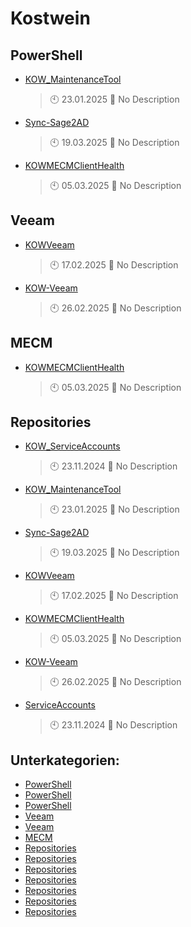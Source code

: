 # Kostwein

## PowerShell
- [KOW_MaintenanceTool](https://github.com/KOWThamielis/KOW_MaintenanceTool)
	> :clock10: 23.01.2025
	> :memo: No Description
- [Sync-Sage2AD](https://github.com/KOWThamielis/Sync-Sage2AD)
	> :clock10: 19.03.2025
	> :memo: No Description
- [KOWMECMClientHealth](https://github.com/In-Pro-Org/KOWMECMClientHealth)
	> :clock10: 05.03.2025
	> :memo: No Description
## Veeam
- [KOWVeeam](https://github.com/KOWThamielis/KOWVeeam)
	> :clock10: 17.02.2025
	> :memo: No Description
- [KOW-Veeam](https://github.com/In-Pro-Org/KOW-Veeam)
	> :clock10: 26.02.2025
	> :memo: No Description
## MECM
- [KOWMECMClientHealth](https://github.com/In-Pro-Org/KOWMECMClientHealth)
	> :clock10: 05.03.2025
	> :memo: No Description
## Repositories
- [KOW_ServiceAccounts](https://github.com/KOWThamielis/KOW_ServiceAccounts)
	> :clock10: 23.11.2024
	> :memo: No Description
- [KOW_MaintenanceTool](https://github.com/KOWThamielis/KOW_MaintenanceTool)
	> :clock10: 23.01.2025
	> :memo: No Description
- [Sync-Sage2AD](https://github.com/KOWThamielis/Sync-Sage2AD)
	> :clock10: 19.03.2025
	> :memo: No Description
- [KOWVeeam](https://github.com/KOWThamielis/KOWVeeam)
	> :clock10: 17.02.2025
	> :memo: No Description
- [KOWMECMClientHealth](https://github.com/In-Pro-Org/KOWMECMClientHealth)
	> :clock10: 05.03.2025
	> :memo: No Description
- [KOW-Veeam](https://github.com/In-Pro-Org/KOW-Veeam)
	> :clock10: 26.02.2025
	> :memo: No Description
- [ServiceAccounts](https://github.com/In-Pro-Org/ServiceAccounts)
	> :clock10: 23.11.2024
	> :memo: No Description

## Unterkategorien:
- [PowerShell](PowerShell.md)
- [PowerShell](PowerShell.md)
- [PowerShell](PowerShell.md)
- [Veeam](Veeam.md)
- [Veeam](Veeam.md)
- [MECM](MECM.md)
- [Repositories](Repositories.md)
- [Repositories](Repositories.md)
- [Repositories](Repositories.md)
- [Repositories](Repositories.md)
- [Repositories](Repositories.md)
- [Repositories](Repositories.md)
- [Repositories](Repositories.md)

